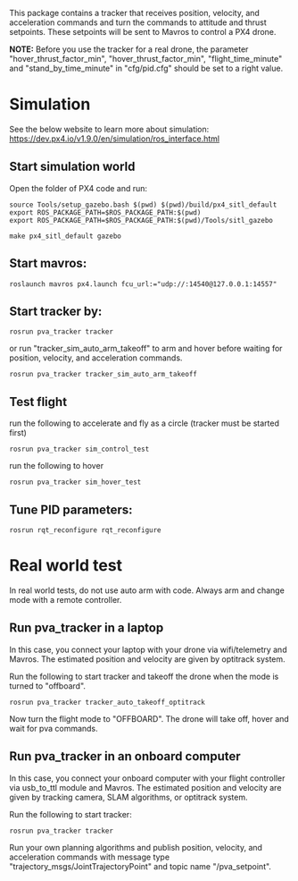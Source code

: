 This package contains a tracker that receives position, velocity, and acceleration commands and turn the commands to attitude and thrust setpoints. These setpoints will be sent to Mavros to control a PX4 drone. 

__NOTE:__
Before you use the tracker for a real drone, the parameter "hover_thrust_factor_min", "hover_thrust_factor_min", "flight_time_minute" and "stand_by_time_minute" in "cfg/pid.cfg" should be set to a right value.




# Simulation

See the below website to learn more about simulation:
https://dev.px4.io/v1.9.0/en/simulation/ros_interface.html

## Start simulation world
Open the folder of PX4 code and run:

```
source Tools/setup_gazebo.bash $(pwd) $(pwd)/build/px4_sitl_default
export ROS_PACKAGE_PATH=$ROS_PACKAGE_PATH:$(pwd)
export ROS_PACKAGE_PATH=$ROS_PACKAGE_PATH:$(pwd)/Tools/sitl_gazebo

make px4_sitl_default gazebo
```

## Start mavros:
```
roslaunch mavros px4.launch fcu_url:="udp://:14540@127.0.0.1:14557"
```

## Start tracker by:
```
rosrun pva_tracker tracker 
```

or run "tracker_sim_auto_arm_takeoff" to arm and hover before waiting for position, velocity, and acceleration commands.

```
rosrun pva_tracker tracker_sim_auto_arm_takeoff
```

##  Test flight
run the following to accelerate and fly as a circle (tracker must be started first)
```
rosrun pva_tracker sim_control_test
```

run the following to hover
```
rosrun pva_tracker sim_hover_test
```

##  Tune PID parameters:
```
rosrun rqt_reconfigure rqt_reconfigure 
```

# Real world test
In real world tests, do not use auto arm with code. Always arm and change mode with a remote controller.

## Run pva_tracker in a laptop
In this case, you connect your laptop with your drone via wifi/telemetry and Mavros. The estimated position and velocity are given by optitrack system.

Run the following to start tracker and takeoff the drone when the mode is turned to "offboard".
```
rosrun pva_tracker tracker_auto_takeoff_optitrack
```

Now turn the flight mode to "OFFBOARD". The drone will take off, hover and wait for pva commands. 


## Run pva_tracker in an onboard computer
In this case, you connect your onboard computer with your flight controller via usb_to_ttl module and Mavros. The estimated position and velocity are given by tracking camera, SLAM algorithms, or optitrack system. 

Run the following to start tracker:
```
rosrun pva_tracker tracker
```

Run your own planning algorithms and publish position, velocity, and acceleration commands with message type "trajectory_msgs/JointTrajectoryPoint" and topic name "/pva_setpoint".








